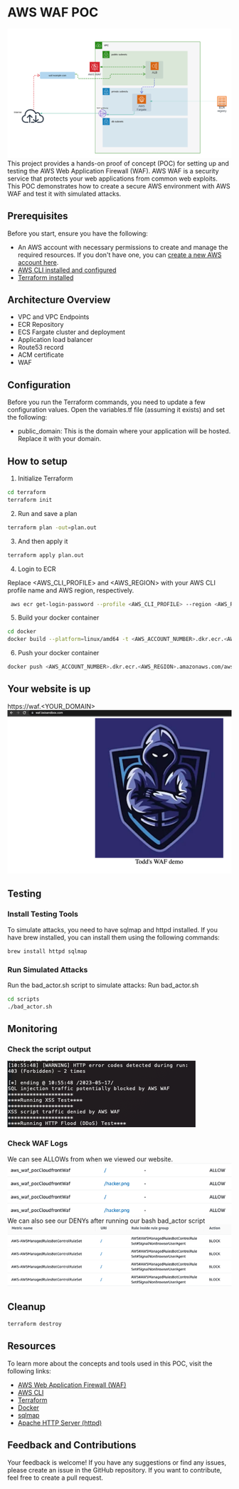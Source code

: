 # AWS WAF POC
![architecture.png](images%2Farchitecture.png)
This project provides a hands-on proof of concept (POC) for setting up and testing the AWS Web Application Firewall (WAF). AWS WAF is a security service that protects your web applications from common web exploits. This POC demonstrates how to create a secure AWS environment with AWS WAF and test it with simulated attacks.

## Prerequisites
Before you start, ensure you have the following:
* An AWS account with necessary permissions to create and manage the required resources. If you don't have one, you can [create a new AWS account here](https://aws.amazon.com/premiumsupport/knowledge-center/create-and-activate-aws-account/).
* [AWS CLI installed and configured](https://aws.amazon.com/cli/)
* [Terraform installed](https://learn.hashicorp.com/tutorials/terraform/install-cli)

## Architecture Overview
* VPC and VPC Endpoints
* ECR Repository
* ECS Fargate cluster and deployment
* Application load balancer
* Route53 record
* ACM certificate
* WAF

## Configuration
Before you run the Terraform commands, you need to update a few configuration values. Open the variables.tf file (assuming it exists) and set the following:
* public_domain: This is the domain where your application will be hosted. Replace it with your domain.

## How to setup
1. Initialize Terraform
```bash
cd terraform
terraform init
```
2. Run and save a plan
```bash
terraform plan -out=plan.out
```
3. And then apply it
```bash
terraform apply plan.out
```
4. Login to ECR

Replace <AWS_CLI_PROFILE> and <AWS_REGION> with your AWS CLI profile name and AWS region, respectively.
```bash
 aws ecr get-login-password --profile <AWS_CLI_PROFILE> --region <AWS_REGION> | docker login --username AWS --password-stdin <AWS_ACCOUNT_NUMBER>.dkr.ecr.<AWS_REGION>.amazonaws.com
```
5. Build your docker container
```bash
cd docker
docker build --platform=linux/amd64 -t <AWS_ACCOUNT_NUMBER>.dkr.ecr.<AWS_REGION>.amazonaws.com/aws_waf_poc:latest .
```
6. Push your docker container
```bash
docker push <AWS_ACCOUNT_NUMBER>.dkr.ecr.<AWS_REGION>.amazonaws.com/aws_waf_poc:latest
```
## Your website is up
https://waf.<YOUR_DOMAIN>
![website.png](images%2Fwebsite.png)
## Testing
### Install Testing Tools
To simulate attacks, you need to have sqlmap and httpd installed. If you have brew installed, you can install them using the following commands:
```bash
brew install httpd sqlmap 
```
### Run Simulated Attacks
Run the bad_actor.sh script to simulate attacks:
Run bad_actor.sh
```bash
cd scripts
./bad_actor.sh
```
## Monitoring
### Check the script output
![script_output.png](images%2Fscript_output.png)
### Check WAF Logs
We can see ALLOWs from when we viewed our website.
![allow.png](images%2Fallow.png)
We can also see our DENYs after running our bash bad_actor script
![deny.png](images%2Fdeny.png)
## Cleanup
```bash
terraform destroy
```
## Resources
To learn more about the concepts and tools used in this POC, visit the following links:
* [AWS Web Application Firewall (WAF)](https://aws.amazon.com/waf/)
* [AWS CLI](https://aws.amazon.com/cli/)
* [Terraform](https://www.terraform.io/)
* [Docker](https://www.docker.com/)
* [sqlmap](http://sqlmap.org/)
* [Apache HTTP Server (httpd)](https://httpd.apache.org/)

## Feedback and Contributions
Your feedback is welcome! If you have any suggestions or find any issues, please create an issue in the GitHub repository. If you want to contribute, feel free to create a pull request.